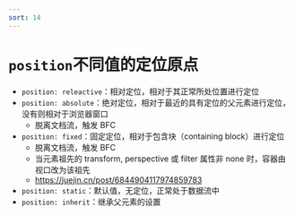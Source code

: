 ```yaml
---
sort: 14
---
```


# `position`不同值的定位原点

- `position: releactive`：相对定位，相对于其正常所处位置进行定位
- `position: absolute`：绝对定位，相对于最近的具有定位的父元素进行定位，没有则相对于浏览器窗口
  - 脱离文档流，触发 BFC
- `position: fixed`：固定定位，相对于包含块（containing block）进行定位
  - 脱离文档流，触发 BFC
  - 当元素祖先的 transform, perspective 或 filter 属性非 none 时，容器由视口改为该祖先
  - https://juejin.cn/post/6844904117974859783
- `position: static`：默认值，无定位，正常处于数据流中
- `position: inherit`：继承父元素的设置

